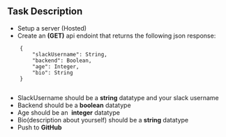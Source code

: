 ## Task Description

- Setup a server (Hosted)
- Create an **(GET)** api endoint that returns the following  json response:
    
```
    { 
        "slackUsername": String, 
        "backend": Boolean, 
        "age": Integer, 
        "bio": String 
    }
        
```
    
- SlackUsername should be a **string** datatype and your slack username
- Backend should be a **boolean** datatype
- Age should be an  **integer** datatype
- Bio(description about yourself) should be a **string** datatype
- Push to **GitHub**
